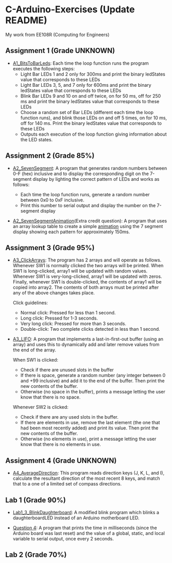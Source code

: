 # C-Arduino-Exercises (Update README)
My work from EE108R (Computing for Engineers)

## Assignment 1 (Grade UNKNOWN)
- [A1_BitsToBarLeds](https://github.com/ArturMK98/C-Arduino-Exercises/blob/master/Assignment%201/A1_BitsToBarLeds/A1_BitsToBarLeds.ino): Each time the loop function runs the program executes the following steps:
    - Light Bar LEDs 1 and 2 only for 300ms and print the binary ledStates value that corresponds to these LEDs 
    - Light Bar LEDs 3, 5, and 7 only for 600ms and print the binary ledStates value that corresponds to these LEDs 
    - Blink Bar LEDs 9 and 10 on and off twice, on for 50 ms, off for 250 ms and print the binary ledStates value that corresponds to these LEDs
    - Choose a random set of Bar LEDs (different each time the loop function runs), and blink those LEDs on and off 5 times, on for 10 ms, off for 140 ms. Print the binary ledStates value that corresponds to these LEDs 
    - Outputs each execution of the loop function giving information about the LED states.

## Assignment 2 (Grade 85%)
- [A2_SevenSegment](https://github.com/ArturMK98/C-Arduino-Exercises/blob/master/Assignment%202/A2_SevenSegment/A2_SevenSegment.ino): A program that generates random numbers between 0-F (hex) inclusive and to display the corresponding digit on the 7-segment display by lighting the correct pattern of LEDs and works as follows:
    - Each time the loop function runs, generate a random number between 0x0 to 0xF inclusive.
    - Print this number to serial output and display the number on the 7-segment display

- [A2_SevenSegmentAnimation](https://github.com/ArturMK98/C-Arduino-Exercises/blob/master/Assignment%202/A2_SevenSegmentAnimation/A2_SevenSegmentAnimation.ino)(Extra credit question): A program that uses an array lookup table to create a simple [animation](https://github.com/ArturMK98/C-Arduino-Exercises/blob/master/Assignment%202/MOV_1004.mp4) using the 7 segment display showing each pattern for approximately 150ms.

## Assignment 3 (Grade 95%)
- [A3_ClickArrays](https://github.com/ArturMK98/C-Arduino-Exercises/blob/master/Assignment%203/A3_ClickArrays/A3_ClickArrays.ino): The program has 2 arrays and will operate as follows. Whenever SW1 is normally clicked the two arrays will be printed. When SW1 is long-clicked, array1 will be updated with random values. Whenever SW1 is very-long-clicked, array1 will be updated with zeros. Finally, whenever SW1 is double-clicked, the contents of array1 will be copied into array2. The contents of both arrays must be printed after any of the above changes takes place.

    Click guidelines:
    - Normal click: Pressed for less than 1 second.
    - Long click: Pressed for 1-3 seconds.
    - Very long click: Pressed for more than 3 seconds.
    - Double-click: Two complete clicks detected in less than 1 second.
 
- [A3_LIFO](https://github.com/ArturMK98/C-Arduino-Exercises/blob/master/Assignment%203/A3_LIFO/A3_LIFO.ino): A program that implements a last-in-first-out buffer (using an array) and uses this  to dynamically add and later remove values from the end of the array.

    When SW1 is clicked:
    - Check if there are unused slots in the buffer
    - If there is space, generate a random number (any integer between 0 and +99 inclusive) and add it to the end of the buffer. Then print the new contents of the buffer. 
    - Otherwise (no space in the buffer), prints a message letting the user know that there is no space.
    
    Whenever SW2 is clicked:    
    -  Check if there are any used slots in the buffer.
    -  If there are elements in use, remove the last element (the one that had been most recently added) and print its value. Then print the new contents of the buffer.
    - Otherwise (no elements in use), print a message letting the user know that there is no elements in use.
     
## Assignment 4 (Grade UNKNOWN)
- [A4_AverageDirection](https://github.com/ArturMK98/C-Arduino-Exercises/blob/master/Assignment%204/A4_AverageDirection/A4_AverageDirection.ino): This program reads direction keys (J, K, L, and I), calculate the resultant direction of the most recent 8 keys, and match that to a one of a limited set of compass directions.

## Lab 1 (Grade 90%)
- [Lab1_3_BlinkDaughterboard](https://github.com/ArturMK98/C-Arduino-Exercises/blob/master/Lab%201/Lab1_3_BlinkDaughterboard/Lab1_3_BlinkDaughterboard.ino): A modified blink program which blinks a daughterboardLED instead of an Arduino motherboard LED.

- [Question 4](https://github.com/ArturMK98/C-Arduino-Exercises/blob/master/Lab%201/Question4/Question4.ino): A program that prints the time in milliseconds (since the Arduino board was last reset) and the value of a global, static, and local variable to serial output, once every 2 seconds.

## Lab 2 (Grade 70%)
